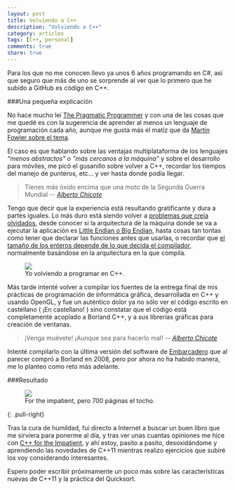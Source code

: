 ```yaml
---
layout: post
title: Volviendo a C++
description: "Volviendo a C++"
category: articles
tags: [C++, personal]
comments: true
share: true
---
```


Para los que no me conocen llevo ya unos 6 años programando en C#, así que seguro que más de uno se sorprende al ver que lo primero que he subido a GitHub es código en C++. 

###Una pequeña explicación

No hace mucho leí [The Pragmatic Programmer](http://pragprog.com/the-pragmatic-programmer) y con una de las cosas que me quedé es con la sugerencia de aprender al menos un lenguaje de programación cada año, aunque me gusta más el matíz que da [Martin Fowler sobre el tema](http://martinfowler.com/bliki/OneLanguage.html).

El caso es que hablando sobre las ventajas multiplataforma de los lenguajes *"menos abstractos"* o *"más cercanos a la máquina"* y sobre el desarrollo para móviles, me picó el gusanillo sobre volver a C++, recordar los tiempos del manejo de punteros, etc... y ver hasta donde podía llegar.

> Tienes más óxido encima que una moto de la Segunda Guerra Mundial -- <cite>[Alberto Chicote](https://twitter.com/frasesdechicote/status/347832596572565504)</cite>

Tengo que decir que la experiencia está resultando gratificante y dura a partes iguales. 
Lo más duro está siendo volver a [problemas que creía olvidados](http://stackoverflow.com/questions/895827/what-is-the-difference-between-tmain-and-main-in-c), desde conocer si la arquitectura de la máquina donde se va a ejecutar la aplicación es [Little Endian o Big Endian](http://es.wikipedia.org/wiki/Endianness), hasta cosas tan tontas como tener que declarar las funciones antes que usarlas, o recordar que [el tamaño de los enteros depende de lo que decida el compilador](http://stackoverflow.com/questions/2331751/does-the-size-of-an-int-depend-on-the-compiler-and-or-processor), normalmente basándose en la arquitectura en la que compila.

<figure>
	<img src="http://i.imgur.com/yQIp5tt.gif">
	<figcaption>Yo volviendo a programar en C++.</figcaption>
</figure>

Más tarde intenté volver a compilar los fuentes de la entrega final de mis prácticas de programación de informática gráfica, desarrollada en C++ y usando OpenGL, y fue un auténtico dolor ya no sólo ver el código escrito en castellano ( ¡En castellano! ) sino constatar que el código está completamente acoplado a Borland C++, y a sus librerías gráficas para creación de ventanas. 

> ¡Venga muévete! ¡Aunque sea para hacerlo mal! -- <cite>[Alberto Chicote](https://twitter.com/frasesdechicote/status/337681212086824960)</cite>

Intenté compilarlo con la última versión del software de [Embarcadero](https://www.embarcadero.com/es/products/cbuilder) que al parecer compró a Borland en 2008, pero por ahora no ha habido manera, me lo planteo como reto más adelante.

###Resultado
<figure>
	<img src="http://brianoverland.com/wp-content/uploads/2013/07/book3.jpg">
	<figcaption>For the impatient, pero 700 páginas el tocho.</figcaption>
</figure>{: .pull-right}

Tras la cura de humildad, fui directo a Internet a buscar un buen libro que me sirviera para ponerme al día, y tras ver unas cuantas opiniones me hice con [C++ for the Impatient](http://brianoverland.com/books/), y ahí estoy, pasito a pasito, desoxidándome y aprendiendo las novedades de C++11 mientras realizo ejercicios que subiré los voy considerando interesantes.

Espero poder escribir próximamente un poco más sobre las características nuevas de C++11 y la práctica del Quicksort.